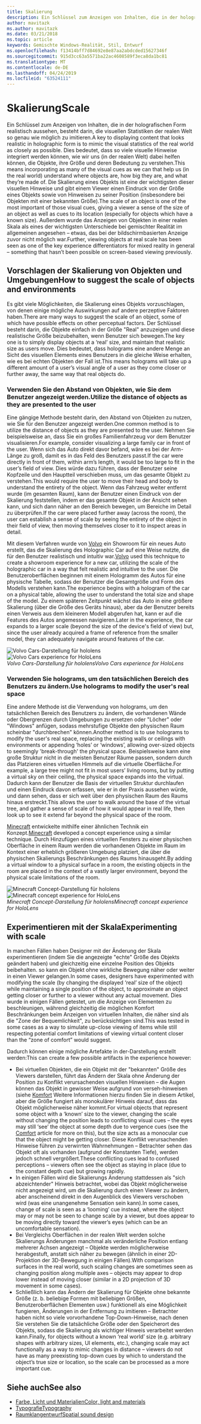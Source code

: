 ```yaml
---
title: Skalierung
description: Ein Schlüssel zum Anzeigen von Inhalten, die in der holografischen Form realistisch aussehen, besteht darin, die visuellen Statistiken der realen Welt so genau wie möglich zu imitieren.
author: mavitazk
ms.author: mavitazk
ms.date: 03/21/2018
ms.topic: article
keywords: Gemischte Windows-Realität, Stil, Entwurf
ms.openlocfilehash: f13414bff7d84692e8e87aa2abdcded15627346f
ms.sourcegitcommit: 915d3cc63a5571ba22ac4608589f3eca8da1bc81
ms.translationtype: MT
ms.contentlocale: de-DE
ms.lasthandoff: 04/24/2019
ms.locfileid: "63524111"
---
```

# <a name="scale"></a><span data-ttu-id="9c58c-104">Skalierung</span><span class="sxs-lookup"><span data-stu-id="9c58c-104">Scale</span></span>

<span data-ttu-id="9c58c-105">Ein Schlüssel zum Anzeigen von Inhalten, die in der holografischen Form realistisch aussehen, besteht darin, die visuellen Statistiken der realen Welt so genau wie möglich zu imitieren.</span><span class="sxs-lookup"><span data-stu-id="9c58c-105">A key to displaying content that looks realistic in holographic form is to mimic the visual statistics of the real world as closely as possible.</span></span> <span data-ttu-id="9c58c-106">Dies bedeutet, dass so viele visuelle Hinweise integriert werden können, wie wir uns (in der realen Welt) dabei helfen können, die Objekte, ihre Größe und deren Bedeutung zu verstehen.</span><span class="sxs-lookup"><span data-stu-id="9c58c-106">This means incorporating as many of the visual cues as we can that help us (in the real world) understand where objects are, how big they are, and what they’re made of.</span></span> <span data-ttu-id="9c58c-107">Die Skalierung eines Objekts ist eine der wichtigsten dieser visuellen Hinweise und gibt einem Viewer einen Eindruck von der Größe eines Objekts sowie von Hinweisen zu seiner Position (insbesondere bei Objekten mit einer bekannten Größe).</span><span class="sxs-lookup"><span data-stu-id="9c58c-107">The scale of an object is one of the most important of those visual cues, giving a viewer a sense of the size of an object as well as cues to its location (especially for objects which have a known size).</span></span> <span data-ttu-id="9c58c-108">Außerdem wurde das Anzeigen von Objekten in einer realen Skala als eines der wichtigsten Unterschiede bei gemischter Realität im allgemeinen angesehen – etwas, das bei der bildschirmbasierten Anzeige zuvor nicht möglich war.</span><span class="sxs-lookup"><span data-stu-id="9c58c-108">Further, viewing objects at real scale has been seen as one of the key experience differentiators for mixed reality in general – something that hasn’t been possible on screen-based viewing previously.</span></span>

## <a name="how-to-suggest-the-scale-of-objects-and-environments"></a><span data-ttu-id="9c58c-109">Vorschlagen der Skalierung von Objekten und Umgebungen</span><span class="sxs-lookup"><span data-stu-id="9c58c-109">How to suggest the scale of objects and environments</span></span>

<span data-ttu-id="9c58c-110">Es gibt viele Möglichkeiten, die Skalierung eines Objekts vorzuschlagen, von denen einige mögliche Auswirkungen auf andere perzeptive Faktoren haben.</span><span class="sxs-lookup"><span data-stu-id="9c58c-110">There are many ways to suggest the scale of an object, some of which have possible effects on other perceptual factors.</span></span> <span data-ttu-id="9c58c-111">Der Schlüssel besteht darin, die Objekte einfach in der Größe "Real" anzuzeigen und diese realistische Größe beizubehalten, wenn Benutzer sich bewegen.</span><span class="sxs-lookup"><span data-stu-id="9c58c-111">The key one is to simply display objects at a ‘real’ size, and maintain that realistic size as users move.</span></span> <span data-ttu-id="9c58c-112">Dies bedeutet, dass holograms eine andere Menge an Sicht des visuellen Elements eines Benutzers in die gleiche Weise erhalten, wie es bei echten Objekten der Fall ist.</span><span class="sxs-lookup"><span data-stu-id="9c58c-112">This means holograms will take up a different amount of a user’s visual angle of a user as they come closer or further away, the same way that real objects do.</span></span>

### <a name="utilize-the-distance-of-objects-as-they-are-presented-to-the-user"></a><span data-ttu-id="9c58c-113">Verwenden Sie den Abstand von Objekten, wie Sie dem Benutzer angezeigt werden.</span><span class="sxs-lookup"><span data-stu-id="9c58c-113">Utilize the distance of objects as they are presented to the user</span></span>

<span data-ttu-id="9c58c-114">Eine gängige Methode besteht darin, den Abstand von Objekten zu nutzen, wie Sie für den Benutzer angezeigt werden.</span><span class="sxs-lookup"><span data-stu-id="9c58c-114">One common method is to utilize the distance of objects as they are presented to the user.</span></span> <span data-ttu-id="9c58c-115">Nehmen Sie beispielsweise an, dass Sie ein großes Familienfahrzeug vor dem Benutzer visualisieren.</span><span class="sxs-lookup"><span data-stu-id="9c58c-115">For example, consider visualizing a large family car in front of the user.</span></span> <span data-ttu-id="9c58c-116">Wenn sich das Auto direkt davor befand, wäre es bei der Arm-Länge zu groß, damit es in das Feld des Benutzers passt.</span><span class="sxs-lookup"><span data-stu-id="9c58c-116">If the car were directly in front of them, within arm’s length, it would be too large to fit in the user’s field of view.</span></span> <span data-ttu-id="9c58c-117">Dies würde dazu führen, dass der Benutzer seine Kopfzeile und den Hauptteil verschieben muss, um das gesamte Objekt zu verstehen.</span><span class="sxs-lookup"><span data-stu-id="9c58c-117">This would require the user to move their head and body to understand the entirety of the object.</span></span> <span data-ttu-id="9c58c-118">Wenn das Fahrzeug weiter entfernt wurde (im gesamten Raum), kann der Benutzer einen Eindruck von der Skalierung feststellen, indem er das gesamte Objekt in der Ansicht sehen kann, und sich dann näher an den Bereich bewegen, um Bereiche im Detail zu überprüfen.</span><span class="sxs-lookup"><span data-stu-id="9c58c-118">If the car were placed further away (across the room), the user can establish a sense of scale by seeing the entirety of the object in their field of view, then moving themselves closer to it to inspect areas in detail.</span></span>

<span data-ttu-id="9c58c-119">Mit diesem Verfahren wurde von [Volvo](https://www.youtube.com/watch?v=DilzwF90vec) ein Showroom für ein neues Auto erstellt, das die Skalierung des Holographic Car auf eine Weise nutzte, die für den Benutzer realistisch und intuitiv war.</span><span class="sxs-lookup"><span data-stu-id="9c58c-119">[Volvo](https://www.youtube.com/watch?v=DilzwF90vec) used this technique to create a showroom experience for a new car, utilizing the scale of the holographic car in a way that felt realistic and intuitive to the user.</span></span> <span data-ttu-id="9c58c-120">Die Benutzeroberflächen beginnen mit einem Hologramm des Autos für eine physische Tabelle, sodass der Benutzer die Gesamtgröße und Form des Modells verstehen kann.</span><span class="sxs-lookup"><span data-stu-id="9c58c-120">The experience begins with a hologram of the car on a physical table, allowing the user to understand the total size and shape of the model.</span></span> <span data-ttu-id="9c58c-121">Zu einem späteren Zeitpunkt wächst das Auto in eine größere Skalierung (über die Größe des Geräts hinaus), aber da der Benutzer bereits einen Verweis aus dem kleineren Modell abgerufen hat, kann er auf die Features des Autos angemessen navigieren.</span><span class="sxs-lookup"><span data-stu-id="9c58c-121">Later in the experience, the car expands to a larger scale (beyond the size of the device's field of view) but, since the user already acquired a frame of reference from the smaller model, they can adequately navigate around features of the car.</span></span>

<span data-ttu-id="9c58c-122">![Volvo Cars-Darstellung für hololens](images/volvo-cars-microsoft-hololens-experience01-640px.jpg)</span><span class="sxs-lookup"><span data-stu-id="9c58c-122">![Volvo Cars experience for HoloLens](images/volvo-cars-microsoft-hololens-experience01-640px.jpg)</span></span><br>
<span data-ttu-id="9c58c-123">*Volvo Cars-Darstellung für hololens*</span><span class="sxs-lookup"><span data-stu-id="9c58c-123">*Volvo Cars experience for HoloLens*</span></span>

### <a name="use-holograms-to-modify-the-users-real-space"></a><span data-ttu-id="9c58c-124">Verwenden Sie holograms, um den tatsächlichen Bereich des Benutzers zu ändern.</span><span class="sxs-lookup"><span data-stu-id="9c58c-124">Use holograms to modify the user's real space</span></span>

<span data-ttu-id="9c58c-125">Eine andere Methode ist die Verwendung von holograms, um den tatsächlichen Bereich des Benutzers zu ändern, die vorhandenen Wände oder Obergrenzen durch Umgebungen zu ersetzen oder "Löcher" oder "Windows" anfügen, sodass mehrstufige Objekte den physischen Raum scheinbar "durchbrechen" können.</span><span class="sxs-lookup"><span data-stu-id="9c58c-125">Another method is to use holograms to modify the user's real space, replacing the existing walls or ceilings with environments or appending ‘holes’ or ‘windows’, allowing over-sized objects to seemingly 'break-through' the physical space.</span></span> <span data-ttu-id="9c58c-126">Beispielsweise kann eine große Struktur nicht in die meisten Benutzer Räume passen, sondern durch das Platzieren eines virtuellen Himmels auf die virtuelle Oberfläche.</span><span class="sxs-lookup"><span data-stu-id="9c58c-126">For example, a large tree might not fit in most users’ living rooms, but by putting a virtual sky on their ceiling, the physical space expands into the virtual.</span></span> <span data-ttu-id="9c58c-127">Dadurch kann der Benutzer die Basis der virtuellen Struktur durchlaufen und einen Eindruck davon erfassen, wie er in der Praxis aussehen würde, und dann sehen, dass er sich weit über den physischen Raum des Raums hinaus erstreckt.</span><span class="sxs-lookup"><span data-stu-id="9c58c-127">This allows the user to walk around the base of the virtual tree, and gather a sense of scale of how it would appear in real life, then look up to see it extend far beyond the physical space of the room.</span></span>

<span data-ttu-id="9c58c-128">[Minecraft](https://minecraft.net/) entwickelte mithilfe einer ähnlichen Technik ein Konzept.</span><span class="sxs-lookup"><span data-stu-id="9c58c-128">[Minecraft](https://minecraft.net/) developed a concept experience using a similar technique.</span></span> <span data-ttu-id="9c58c-129">Durch Hinzufügen eines virtuellen Fensters zu einer physischen Oberfläche in einem Raum werden die vorhandenen Objekte im Raum im Kontext einer erheblich größeren Umgebung platziert, die über die physischen Skalierungs Beschränkungen des Raums hinausgeht.</span><span class="sxs-lookup"><span data-stu-id="9c58c-129">By adding a virtual window to a physical surface in a room, the existing objects in the room are placed in the context of a vastly larger environment, beyond the physical scale limitations of the room.</span></span>

<span data-ttu-id="9c58c-130">![Minecraft Concept-Darstellung für hololens](images/800px-minecraftwindow-640px.jpg)</span><span class="sxs-lookup"><span data-stu-id="9c58c-130">![Minecraft concept experience for HoloLens](images/800px-minecraftwindow-640px.jpg)</span></span><br>
<span data-ttu-id="9c58c-131">*Minecraft Concept-Darstellung für hololens*</span><span class="sxs-lookup"><span data-stu-id="9c58c-131">*Minecraft concept experience for HoloLens*</span></span>

## <a name="experimenting-with-scale"></a><span data-ttu-id="9c58c-132">Experimentieren mit der Skala</span><span class="sxs-lookup"><span data-stu-id="9c58c-132">Experimenting with scale</span></span>

<span data-ttu-id="9c58c-133">In manchen Fällen haben Designer mit der Änderung der Skala experimentieren (indem Sie die angezeigte "echte" Größe des Objekts geändert haben) und gleichzeitig eine einzelne Position des Objekts beibehalten. so kann ein Objekt ohne wirkliche Bewegung näher oder weiter in einen Viewer gelangen.</span><span class="sxs-lookup"><span data-stu-id="9c58c-133">In some cases, designers have experimented with modifying the scale (by changing the displayed ‘real’ size of the object) while maintaining a single position of the object, to approximate an object getting closer or further to a viewer without any actual movement.</span></span> <span data-ttu-id="9c58c-134">Dies wurde in einigen Fällen getestet, um die Anzeige von Elementen zu beschleunigen, während gleichzeitig die möglichen Komfort Beschränkungen beim Anzeigen von virtuellen Inhalten, die näher sind als die "Zone der Bequemlichkeit", zu berücksichtigen sind.</span><span class="sxs-lookup"><span data-stu-id="9c58c-134">This was tested in some cases as a way to simulate up-close viewing of items while still respecting potential comfort limitations of viewing virtual content closer than the “zone of comfort” would suggest.</span></span>

<span data-ttu-id="9c58c-135">Dadurch können einige mögliche Artefakte in der-Darstellung erstellt werden:</span><span class="sxs-lookup"><span data-stu-id="9c58c-135">This can create a few possible artifacts in the experience however:</span></span>
* <span data-ttu-id="9c58c-136">Bei virtuellen Objekten, die ein Objekt mit der "bekannten" Größe des Viewers darstellen, führt das Ändern der Skala ohne Änderung der Position zu Konflikt verursachenden visuellen Hinweisen – die Augen können das Objekt in gewisser Weise aufgrund von verseh-hinweisen (siehe [Komfort](comfort.md) Weitere Informationen hierzu finden Sie in diesem Artikel, aber die Größe fungiert als monokulärer Hinweis darauf, dass das Objekt möglicherweise näher kommt.</span><span class="sxs-lookup"><span data-stu-id="9c58c-136">For virtual objects that represent some object with a ‘known’ size to the viewer, changing the scale without changing the position leads to conflicting visual cues – the eyes may still ‘see’ the object at some depth due to vergence cues (see the [Comfort](comfort.md) article for more on this), but the size acts as a monocular cue that the object might be getting closer.</span></span> <span data-ttu-id="9c58c-137">Diese Konflikt verursachenden Hinweise führen zu verwirrten Wahrnehmungen – Betrachter sehen das Objekt oft als vorhanden (aufgrund der Konstanten Tiefe), werden jedoch schnell vergrößert.</span><span class="sxs-lookup"><span data-stu-id="9c58c-137">These conflicting cues lead to confused perceptions – viewers often see the object as staying in place (due to the constant depth cue) but growing rapidly.</span></span>
* <span data-ttu-id="9c58c-138">In einigen Fällen wird die Skalierungs Änderung stattdessen als "sich abzeichtender" Hinweis betrachtet, wobei das Objekt möglicherweise nicht angezeigt wird, um die Skalierung durch einen Viewer zu ändern, aber anscheinend direkt in den Augenblick des Viewers verschoben wird (was eine unangenehme Sensation sein kann).</span><span class="sxs-lookup"><span data-stu-id="9c58c-138">In some cases, change of scale is seen as a ‘looming’ cue instead, where the object may or may not be seen to change scale by a viewer, but does appear to be moving directly toward the viewer’s eyes (which can be an uncomfortable sensation).</span></span>
* <span data-ttu-id="9c58c-139">Bei Vergleichs Oberflächen in der realen Welt werden solche Skalierungs Änderungen manchmal als veränderliche Position entlang mehrerer Achsen angezeigt – Objekte werden möglicherweise herabgestuft, anstatt sich näher zu bewegen (ähnlich in einer 2D-Projektion der 3D-Bewegung in einigen Fällen).</span><span class="sxs-lookup"><span data-stu-id="9c58c-139">With comparison surfaces in the real world, such scaling changes are sometimes seen as changing position along multiple axes – objects may appear to drop lower instead of moving closer (similar in a 2D projection of 3D movement in some cases).</span></span>
* <span data-ttu-id="9c58c-140">Schließlich kann das Ändern der Skalierung für Objekte ohne bekannte Größe (z. b. beliebige Formen mit beliebigen Größen, Benutzeroberflächen Elementen usw.) funktionell als eine Möglichkeit fungieren, Änderungen in der Entfernung zu imitieren – Betrachter haben nicht so viele vorvorhandene Top-Down-Hinweise, nach denen Sie verstehen Sie die tatsächliche Größe oder den Speicherort des Objekts, sodass die Skalierung als wichtiger Hinweis verarbeitet werden kann.</span><span class="sxs-lookup"><span data-stu-id="9c58c-140">Finally, for objects without a known ‘real world’ size (e.g. arbitrary shapes with arbitrary sizes, UI elements, etc.), changing scale may act functionally as a way to mimic changes in distance – viewers do not have as many preexisting top-down cues by which to understand the object’s true size or location, so the scale can be processed as a more important cue.</span></span>

## <a name="see-also"></a><span data-ttu-id="9c58c-141">Siehe auch</span><span class="sxs-lookup"><span data-stu-id="9c58c-141">See also</span></span>
* [<span data-ttu-id="9c58c-142">Farbe, Licht und Materialien</span><span class="sxs-lookup"><span data-stu-id="9c58c-142">Color, light and materials</span></span>](color,-light-and-materials.md)
* [<span data-ttu-id="9c58c-143">Typografie</span><span class="sxs-lookup"><span data-stu-id="9c58c-143">Typography</span></span>](typography.md)
* [<span data-ttu-id="9c58c-144">Raumklangentwurf</span><span class="sxs-lookup"><span data-stu-id="9c58c-144">Spatial sound design</span></span>](spatial-sound-design.md)
